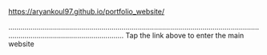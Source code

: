 https://aryankoul97.github.io/portfolio_website/

.....................................................................................................................................................................................
Tap the link above to enter the main website

